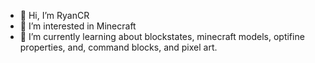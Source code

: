 - 👋 Hi, I’m RyanCR
- 👀 I’m interested in Minecraft
- 🌱 I’m currently learning about blockstates, minecraft models, optifine properties, and, command blocks, and pixel art.

